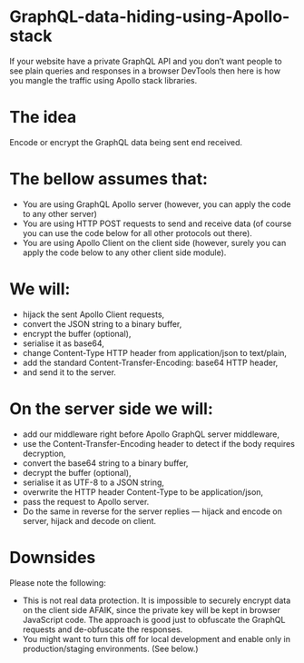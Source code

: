 # GraphQL-data-hiding-using-Apollo-stack
If your website have a private GraphQL API and you don’t want people to see plain queries and responses in a browser DevTools then here is how you mangle the traffic using Apollo stack libraries.
# The idea
Encode or encrypt the GraphQL data being sent end received.
# The bellow assumes that:
- You are using GraphQL Apollo server (however, you can apply the code to any other server)
- You are using HTTP POST requests to send and receive data (of course you can use the code below for all other protocols out there).
- You are using Apollo Client on the client side (however, surely you can apply the code below to any other client side module).
# We will:
- hijack the sent Apollo Client requests,
- convert the JSON string to a binary buffer,
- encrypt the buffer (optional),
- serialise it as base64,
- change Content-Type HTTP header from application/json to text/plain,
- add the standard Content-Transfer-Encoding: base64 HTTP header,
- and send it to the server.
# On the server side we will:
- add our middleware right before Apollo GraphQL server middleware,
- use the Content-Transfer-Encoding header to detect if the body requires decryption,
- convert the base64 string to a binary buffer,
- decrypt the buffer (optional),
- serialise it as UTF-8 to a JSON string,
- overwrite the HTTP header Content-Type to be application/json,
- pass the request to Apollo server.
- Do the same in reverse for the server replies — hijack and encode on server, hijack and decode on client.
# Downsides
Please note the following:
- This is not real data protection. It is impossible to securely encrypt data on the client side AFAIK, since the private key will be kept in browser JavaScript code. The approach is good just to obfuscate the GraphQL requests and de-obfuscate the responses.
- You might want to turn this off for local development and enable only in production/staging environments. (See below.)
